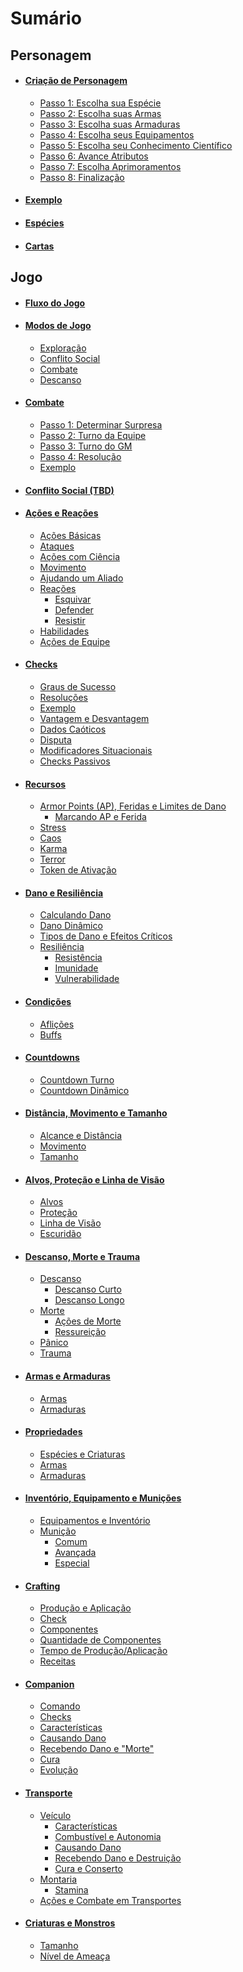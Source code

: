 # Sumário


## Personagem
- #### [Criação de Personagem](./2_character/index.md)
    - [Passo 1: Escolha sua Espécie](./2_character/index.md#passo-1-escolha-sua-espécie)
    - [Passo 2: Escolha suas Armas](./2_character/index.md#passo-2-escolha-suas-armas)
    - [Passo 3: Escolha suas Armaduras](./2_character/index.md#passo-3-escolha-suas-armaduras)
    - [Passo 4: Escolha seus Equipamentos](./2_character/index.md#passo-4-escolha-seus-equipamentos)
    - [Passo 5: Escolha seu Conhecimento Científico](./2_character/index.md#passo-5-escolha-seu-conhecimento-científico)
    - [Passo 6: Avance Atributos](./2_character/index.md#passo-6-avance-atributos)
    - [Passo 7: Escolha Aprimoramentos](./2_character/index.md#passo-7-escolha-aprimoramentos)
    - [Passo 8: Finalização](./2_character/index.md#passo-8-finalização)
- #### [Exemplo](./2_character/example.md)
- #### [Espécies](./2_character/species.md)
- #### [Cartas](./2_character/cards.md)

## Jogo
- #### [Fluxo do Jogo](./3_game/index.md#fluxo-do-jogo)
- #### [Modos de Jogo](./3_game/index.md#modos-de-jogo)
    - [Exploração](./3_game/index.md#exploração)
    - [Conflito Social](./3_game/index.md#conflito-social)
    - [Combate](./3_game/index.md#combate)
    - [Descanso](./3_game/index.md#descanso)
- #### [Combate](./3_game/combat.md)
    - [Passo 1: Determinar Surpresa](./3_game/combat.md#passo-1-determinar-surpresa)
    - [Passo 2: Turno da Equipe](./3_game/combat.md#passo-2-turno-da-equipe)
    - [Passo 3: Turno do GM](./3_game/combat.md#passo-3-turno-do-gm)
    - [Passo 4: Resolução](./3_game/combat.md#passo-4-resolução)
    - [Exemplo](./3_game/combat.md#exemplo-de-combate)
- #### [Conflito Social (TBD)](./3_game/social.md)
- #### [Ações e Reações](./3_game/actions.md)
    - [Ações Básicas](./3_game/actions.md#ações-básicas)
    - [Ataques](./3_game/actions.md#ataques)
    - [Ações com Ciência](./3_game/actions.md#ações-com-ciência)
    - [Movimento](./3_game/actions.md#movimento)
    - [Ajudando um Aliado](./3_game/actions.md#ajudando-um-aliado)
    - [Reações](./3_game/actions.md#reações)
        - [Esquivar](./3_game/actions.md#esquivar)
        - [Defender](./3_game/actions.md#defender)
        - [Resistir](./3_game/actions.md#resistir)
    - [Habilidades](./3_game/actions.md#habilidades)
    - [Ações de Equipe](./3_game/actions.md#ações-de-equipe)
- #### [Checks](./3_game/checks.md)
    - [Graus de Sucesso](./3_game/checks.md#graus-de-sucesso)
    - [Resoluções](./3_game/checks.md#resoluções)
    - [Exemplo](./3_game/checks.md#exemplo-de-check)
    - [Vantagem e Desvantagem](./3_game/checks.md#vantagem-e-desvantagem)
    - [Dados Caóticos](./3_game/checks.md#dados-caóticos)
    - [Disputa](./3_game/checks.md#disputa)
    - [Modificadores Situacionais](./3_game/checks.md#modificadores-situacionais)
    - [Checks Passivos](./3_game/checks.md#checks-passivos)
- #### [Recursos](./3_game/resources.md)
    - [Armor Points (AP), Feridas e Limites de Dano](./3_game/resources.md#armor-points-ap-feridas--limites-de-dano)
        - [Marcando AP e Ferida](./3_game/resources.md#marcando-ap-e-ferida)
    - [Stress](./3_game/resources.md#stress)
    - [Caos](./3_game/resources.md#caos)
    - [Karma](./3_game/resources.md#karma)
    - [Terror](./3_game/resources.md#terror)
    - [Token de Ativação](./3_game/resources.md#token-de-ativação)
- #### [Dano e Resiliência](./3_game/damage.md)
    - [Calculando Dano](./3_game/damage.md#calculando-dano)
    - [Dano Dinâmico](./3_game/damage.md#dano-dinâmico)
    - [Tipos de Dano e Efeitos Críticos](./3_game/damage.md#tipos-de-dano-e-efeitos-críticos)
    - [Resiliência](./3_game/damage.md#resiliência)
        - [Resistência](./3_game/damage.md#resistência)
        - [Imunidade](./3_game/damage.md#imunidade)
        - [Vulnerabilidade](./3_game/damage.md#vulnerabilidade)
- #### [Condições](./3_game/conditions.md)
    - [Aflições](./3_game/conditions.md#aflições)
    - [Buffs](./3_game/conditions.md#buffs)
- #### [Countdowns](./3_game/countdown.md)
    - [Countdown Turno](./3_game/countdown.md#countdown-turno)
    - [Countdown Dinâmico](./3_game/countdown.md#countdown-dinâmico)
- #### [Distância, Movimento e Tamanho](./3_game/distance.md)
    - [Alcance e Distância](./3_game/distance.md#alcance-e-distância)
    - [Movimento](./3_game/distance.md#movimento)
    - [Tamanho](./3_game/distance.md#tamanho)
- #### [Alvos, Proteção e Linha de Visão](./3_game/target.md)
    - [Alvos](./3_game/target.md#alvos)
    - [Proteção](./3_game/target.md#proteção)
    - [Linha de Visão](./3_game/target.md#linha-de-visão)
    - [Escuridão](./3_game/target.md#escuridão)
- #### [Descanso, Morte e Trauma](./3_game/death.md)
    - [Descanso](./3_game/death.md#descanso)
        - [Descanso Curto](./3_game/death.md#descanso-curto)
        - [Descanso Longo](./3_game/death.md#descanso-longo)
    - [Morte](./3_game/death.md#morte)
        - [Ações de Morte](./3_game/death.md#ações-de-morte)
        - [Ressureição](./3_game/death.md#ressureição)
    - [Pânico](./3_game/death.md#pânico)
    - [Trauma](./3_game/death.md#trauma)
- #### [Armas e Armaduras](./3_game/weapon_armor.md)
    - [Armas](./3_game/weapon_armor.md#armas)
    - [Armaduras](./3_game/weapon_armor.md#armaduras)
- #### [Propriedades](./3_game/properties.md)
    - [Espécies e Criaturas](./3_game/properties.md#propriedades-de-espécies-e-criaturas)
    - [Armas](./3_game/properties.md#propriedades-de-armas)
    - [Armaduras](./3_game/properties.md#propriedades-de-armaduras)
- #### [Inventório, Equipamento e Munições](./3_game/inventory.md)
    - [Equipamentos e Inventório](./3_game/inventory.md#equipamentos-e-inventário)
    - [Munição](./3_game/inventory.md#munição)
        - [Comum](./3_game/inventory.md#munição-comum)
        - [Avançada](./3_game/inventory.md#munição-avançada)
        - [Especial](./3_game/inventory.md#munição-especial)
- #### [Crafting](./3_game/crafting.md)
    - [Produção e Aplicação](./3_game/crafting.md#produção-e-aplicação)
    - [Check](./3_game/crafting.md#check)
    - [Componentes](./3_game/crafting.md#componentes)
    - [Quantidade de Componentes](./3_game/crafting.md#quantidade-de-componentes)
    - [Tempo de Produção/Aplicação](./3_game/crafting.md#tempo-de-produçãoaplicação)
    - [Receitas](./3_game/crafting.md#receitas)
- #### [Companion](./3_game/companion.md)
    - [Comando](./3_game/companion.md#comando)
    - [Checks](./3_game/companion.md#checks)
    - [Características](./3_game/companion.md#características)
    - [Causando Dano](./3_game/companion.md#causando-dano)
    - [Recebendo Dano e "Morte"](./3_game/companion.md#recebendo-dano-e-morte)
    - [Cura](./3_game/companion.md#cura)
    - [Evolução](./3_game/companion.md#evolução)
- #### [Transporte](./3_game/transport.md)
    - [Veículo](./3_game/transport.md#veículo)
        - [Características](./3_game/transport.md#características)
        - [Combustível e Autonomia](./3_game/transport.md#combustível-e-autonomia)
        - [Causando Dano](./3_game/transport.md#causando-dano)
        - [Recebendo Dano e Destruição](./3_game/transport.md#recebendo-dano-e-destruição)
        - [Cura e Conserto](./3_game/transport.md#cura-e-conserto)
    - [Montaria](./3_game/transport.md#montaria)
        - [Stamina](./3_game/transport.md#stamina)
    - [Ações e Combate em Transportes](./3_game/transport.md#ações-e-combate-em-transportes)
- #### [Criaturas e Monstros](./3_game/creatures.md)
    - [Tamanho](./3_game/creatures.md#tamanho-de-criaturas)
    - [Nível de Ameaça](./3_game/creatures#nível-de-ameaça-de-criaturas)